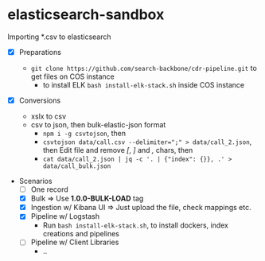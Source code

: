 # elasticsearch-sandbox

Importing *.csv to elasticsearch

- [x] Preparations
    - `git clone https://github.com/search-backbone/cdr-pipeline.git` to get files on COS instance
        - to install ELK `bash install-elk-stack.sh` inside COS instance

- [x] Conversions
    - xslx to csv
    - csv to json, then bulk-elastic-json format
        - `npm i -g csvtojson`, then
        - `csvtojson data/call.csv --delimiter=";" > data/call_2.json`, then Edit file and remove _[_, _]_ and _,_ chars, then
        - `cat data/call_2.json | jq -c '. | {"index": {}}, .' > data/call_bulk.json`

- Scenarios
    - [ ] One record
    - [x] Bulk => Use **1.0.0-BULK-LOAD** tag
    - [x] Ingestion w/ Kibana UI => Just upload the file, check mappings etc.    
    - [x] Pipeline w/ Logstash
        - Run `bash install-elk-stack.sh`, to install dockers, index creations and pipelines
    - [ ] Pipeline w/ Client Libraries
        - ..


